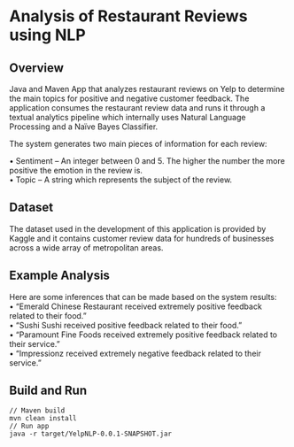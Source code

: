 # Analysis of Restaurant Reviews using NLP

## Overview
Java and Maven App that analyzes restaurant reviews on Yelp to determine the main topics for positive and negative customer feedback. The application consumes the restaurant review data and runs it through a textual analytics pipeline which internally uses Natural Language Processing and a Naïve Bayes Classifier.  

The system generates two main pieces of information for each review:  

•	Sentiment – An integer between 0 and 5. The higher the number the more positive the emotion in the review is.  
•	Topic – A string which represents the subject of the review.  

## Dataset
The dataset used in the development of this application is provided by Kaggle and it contains customer review data for hundreds of businesses across a wide array of metropolitan areas.

## Example Analysis
Here are some inferences that can be made based on the system results:  
•	“Emerald Chinese Restaurant received extremely positive feedback related to their food.”  
•	“Sushi Sushi received positive feedback related to their food.”  
•	“Paramount Fine Foods received extremely positive feedback related to their service.”  
•	“Impressionz received extremely negative feedback related to their service.”  

## Build and Run
```
// Maven build
mvn clean install
// Run app
java -r target/YelpNLP-0.0.1-SNAPSHOT.jar

